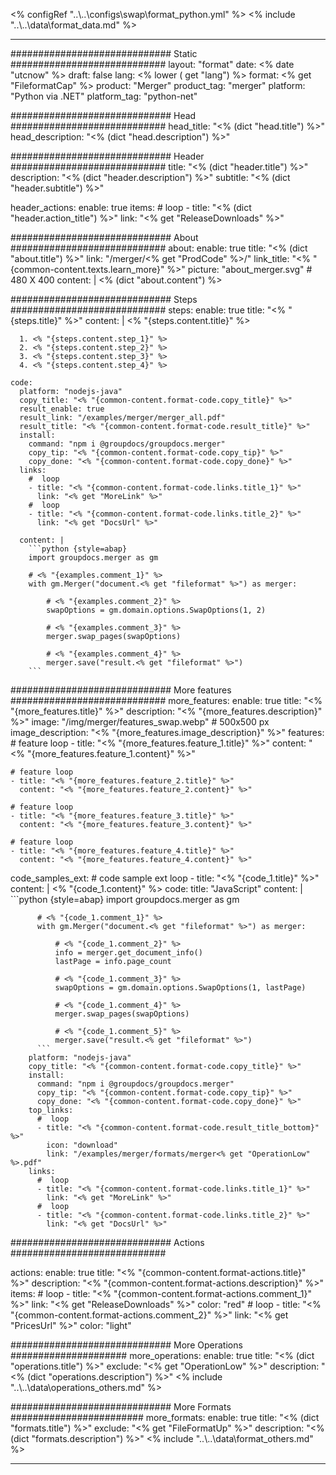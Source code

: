 <% configRef "..\\..\\configs\\swap\\format_python.yml" %>
<% include "..\\..\\data\\format_data.md" %>

---
############################# Static ############################
layout: "format"
date:  <% date "utcnow" %>
draft: false
lang: <% lower ( get "lang") %>
format: <% get "FileformatCap" %>
product: "Merger"
product_tag: "merger"
platform: "Python via .NET"
platform_tag: "python-net"

############################# Head ############################
head_title: "<% (dict "head.title") %>"
head_description: "<% (dict "head.description") %>"

############################# Header ############################
title: "<% (dict "header.title") %>" 
description: "<% (dict "header.description") %>"
subtitle: "<% (dict "header.subtitle") %>" 

header_actions:
  enable: true
  items:
    #  loop
    - title: "<% (dict "header.action_title") %>"
      link: "<% get "ReleaseDownloads" %>"
      
############################# About ############################
about:
    enable: true
    title: "<% (dict "about.title") %>"
    link: "/merger/<% get "ProdCode" %>/"
    link_title: "<% "{common-content.texts.learn_more}" %>"
    picture: "about_merger.svg" # 480 X 400
    content: |
       <% (dict "about.content") %>

############################# Steps ############################
steps:
    enable: true
    title: "<% "{steps.title}" %>"
    content: |
      <% "{steps.content.title}" %>
      
      1. <% "{steps.content.step_1}" %>
      2. <% "{steps.content.step_2}" %>
      3. <% "{steps.content.step_3}" %>
      4. <% "{steps.content.step_4}" %>
   
    code:
      platform: "nodejs-java"
      copy_title: "<% "{common-content.format-code.copy_title}" %>"
      result_enable: true
      result_link: "/examples/merger/merger_all.pdf"
      result_title: "<% "{common-content.format-code.result_title}" %>"
      install:
        command: "npm i @groupdocs/groupdocs.merger"
        copy_tip: "<% "{common-content.format-code.copy_tip}" %>"
        copy_done: "<% "{common-content.format-code.copy_done}" %>"
      links:
        #  loop
        - title: "<% "{common-content.format-code.links.title_1}" %>"
          link: "<% get "MoreLink" %>"
        #  loop
        - title: "<% "{common-content.format-code.links.title_2}" %>"
          link: "<% get "DocsUrl" %>"
          
      content: |
        ```python {style=abap}
        import groupdocs.merger as gm

        # <% "{examples.comment_1}" %>
        with gm.Merger("document.<% get "fileformat" %>") as merger:
            
            # <% "{examples.comment_2}" %>
            swapOptions = gm.domain.options.SwapOptions(1, 2)

            # <% "{examples.comment_3}" %>
            merger.swap_pages(swapOptions)

            # <% "{examples.comment_4}" %>
            merger.save("result.<% get "fileformat" %>")
        ```            

############################# More features ############################
more_features:
  enable: true
  title: "<% "{more_features.title}" %>"
  description: "<% "{more_features.description}" %>"
  image: "/img/merger/features_swap.webp" # 500x500 px
  image_description: "<% "{more_features.image_description}" %>"
  features:
    # feature loop
    - title: "<% "{more_features.feature_1.title}" %>"
      content: "<% "{more_features.feature_1.content}" %>"

    # feature loop
    - title: "<% "{more_features.feature_2.title}" %>"
      content: "<% "{more_features.feature_2.content}" %>"

    # feature loop
    - title: "<% "{more_features.feature_3.title}" %>"
      content: "<% "{more_features.feature_3.content}" %>"

    # feature loop
    - title: "<% "{more_features.feature_4.title}" %>"
      content: "<% "{more_features.feature_4.content}" %>"
      
  code_samples_ext:
    # code sample ext loop
    - title: "<% "{code_1.title}" %>"
      content: |
        <% "{code_1.content}" %>
      code:
        title: "JavaScript"
        content: |
          ```python {style=abap}
          import groupdocs.merger as gm
          
          # <% "{code_1.comment_1}" %>
          with gm.Merger("document.<% get "fileformat" %>") as merger:
            
              # <% "{code_1.comment_2}" %>
              info = merger.get_document_info()
              lastPage = info.page_count

              # <% "{code_1.comment_3}" %>
              swapOptions = gm.domain.options.SwapOptions(1, lastPage)

              # <% "{code_1.comment_4}" %>
              merger.swap_pages(swapOptions)

              # <% "{code_1.comment_5}" %>
              merger.save("result.<% get "fileformat" %>")
          ```
        platform: "nodejs-java"
        copy_title: "<% "{common-content.format-code.copy_title}" %>"
        install:
          command: "npm i @groupdocs/groupdocs.merger"
          copy_tip: "<% "{common-content.format-code.copy_tip}" %>"
          copy_done: "<% "{common-content.format-code.copy_done}" %>"
        top_links:
          #  loop
          - title: "<% "{common-content.format-code.result_title_bottom}" %>"
            icon: "download"
            link: "/examples/merger/formats/merger<% get "OperationLow" %>.pdf"
        links:
          #  loop
          - title: "<% "{common-content.format-code.links.title_1}" %>"
            link: "<% get "MoreLink" %>"
          #  loop
          - title: "<% "{common-content.format-code.links.title_2}" %>"
            link: "<% get "DocsUrl" %>"
            

            


############################# Actions ############################

actions:
  enable: true
  title: "<% "{common-content.format-actions.title}" %>"
  description: "<% "{common-content.format-actions.description}" %>"
  items:
    #  loop
    - title: "<% "{common-content.format-actions.comment_1}" %>"
      link: "<% get "ReleaseDownloads" %>"
      color: "red"
        #  loop
    - title: "<% "{common-content.format-actions.comment_2}" %>"
      link: "<% get "PricesUrl" %>"
      color: "light"


############################# More Operations #####################
more_operations:
    enable: true
    title: "<% (dict "operations.title") %>"
    exclude: "<% get "OperationLow" %>"
    description: "<% (dict "operations.description") %>"
<% include "..\\..\\data\\operations_others.md" %>

############################# More Formats ########################
more_formats:
    enable: true
    title: "<% (dict "formats.title") %>"
    exclude: "<% get "FileFormatUp" %>"
    description: "<% (dict "formats.description") %>"
<% include "..\\..\\data\\format_others.md" %>

---